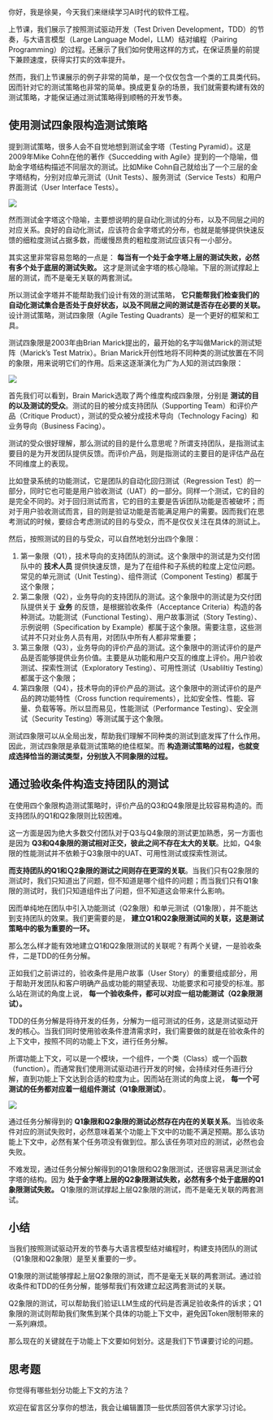 你好，我是徐昊，今天我们来继续学习AI时代的软件工程。

上节课，我们展示了按照测试驱动开发（Test Driven Development，TDD）的节奏，与大语言模型（Large Language Model，LLM）结对编程（Pairing Programming）的过程。还展示了我们如何使用这样的方式，在保证质量的前提下兼顾速度，获得实打实的效率提升。

然而，我们上节课展示的例子非常的简单，是一个仅仅包含一个类的工具类代码。因而针对它的测试策略也非常的简单。换成更复杂的场景，我们就需要构建有效的测试策略，才能保证通过测试策略得到顺畅的开发节奏。

## 使用测试四象限构造测试策略

提到测试策略，很多人会不自觉地想到测试金字塔（Testing Pyramid）。这是2009年Mike Cohn在他的著作《Succedding with Agile》提到的一个隐喻，借助金字塔结构描述不同层次的测试。比如Mike Cohn自己就给出了一个三层的金字塔结构，分别对应单元测试（Unit Tests）、服务测试（Service Tests）和用户界面测试（User Interface Tests）。

![](https://static001.geekbang.org/resource/image/84/01/84901388166d77429c3510e7a96ea301.jpg?wh=1608x749)

然而测试金字塔这个隐喻，主要想说明的是自动化测试的分布，以及不同层之间的对应关系。良好的自动化测试，应该符合金字塔式的分布，也就是能够提供快速反馈的细粒度测试占据多数，而缓慢昂贵的粗粒度测试应该只有一小部分。

其实这里非常容易忽略的一点是： **每当有一个处于金字塔上层的测试失败，必然有多个处于底层的测试失败。** 这才是测试金字塔的核心隐喻。下层的测试撑起上层的测试，而不是毫无关联的两套测试。

所以测试金字塔并不能帮助我们设计有效的测试策略， **它只能帮我们检查我们的自动化测试集合是否处于良好状态，以及不同层之间的测试是否存在必要的关联。** 设计测试策略，测试四象限（Agile Testing Quadrants）是一个更好的框架和工具。

测试四象限是2003年由Brian Marick提出的，最开始的名字叫做Marick的测试矩阵（Marick’s Test Matrix）。Brian Marick开创性地将不同种类的测试放置在不同的象限，用来说明它们的作用。后来这逐渐演化为广为人知的测试四象限：

![](https://static001.geekbang.org/resource/image/95/2f/95eecddaf814a61775368c293116ca2f.jpg?wh=2400x1960)

首先我们可以看到，Brain Marick选取了两个维度构成四象限，分别是 **测试的目的以及测试的受众**。测试的目的被分成支持团队（Supporting Team）和评价产品（Critique Product），测试的受众被分成技术导向（Technology Facing）和业务导向（Business Facing）。

测试的受众很好理解，那么测试的目的是什么意思呢？所谓支持团队，是指测试主要目的是为开发团队提供反馈。而评价产品，则是指测试的主要目的是评估产品在不同维度上的表现。

比如登录系统的功能测试，它是团队的自动化回归测试（Regression Test）的一部分，同时它也可能是用户验收测试（UAT）的一部分。同样一个测试，它的目的是完全不同的。对于回归测试而言，它的目的主要是告诉团队功能是否被破坏；而对于用户验收测试而言，目的则是验证功能是否能满足用户的需要。因而我们在思考测试的时候，要综合考虑测试的目的与受众，而不是仅仅关注在具体的测试上。

然后，按照测试的目的与受众，可以自然地划分出四个象限：

1. 第一象限（Q1），技术导向的支持团队的测试。这个象限中的测试是为交付团队中的 **技术人员** 提供快速反馈，是为了在组件和子系统的粒度上定位问题。常见的单元测试（Unit Testing）、组件测试（Component Testing）都属于这个象限；
2. 第二象限（Q2），业务导向的支持团队的测试。这个象限中的测试是为交付团队提供关于 **业务** 的反馈，是根据验收条件（Acceptance Criteria）构造的各种测试。功能测试（Functional Testing）、用户故事测试（Story Testing）、示例说明（Specification by Example）都属于这个象限。需要注意，这些测试并不只对业务人员有用，对团队中所有人都非常重要；
3. 第三象限（Q3），业务导向的评价产品的测试。这个象限中的测试评价的是产品是否能够提供业务价值。主要是从功能和用户交互的维度上评价。用户验收测试、探索性测试（Exploratory Testing）、可用性测试（Usabliltiy Testing）都属于这个象限；
4. 第四象限（Q4），技术导向的评价产品的测试。这个象限中的测试评价的是产品的跨功能特性（Cross function requirements），比如安全性、性能、容量、负载等等。所以显而易见，性能测试（Performance Testing）、安全测试（Security Testing）等测试属于这个象限。

测试四象限可以从全局出发，帮助我们理解不同种类的测试到底发挥了什么作用。因此，测试四象限是承载测试策略的绝佳框架。而 **构造测试策略的过程，也就变成选择恰当的测试类型，分别放入不同象限的过程。**

## 通过验收条件构造支持团队的测试

在使用四个象限构造测试策略时，评价产品的Q3和Q4象限是比较容易构造的。而支持团队的Q1和Q2象限则比较困难。

这一方面是因为绝大多数交付团队对于Q3与Q4象限的测试更加熟悉，另一方面也是因为 **Q3和Q4象限的测试相对正交，彼此之间不存在太大的关联**。比如，Q4象限的性能测试并不依赖于Q3象限中的UAT、可用性测试或探索性测试。

**而支持团队的Q1和Ｑ2象限的测试之间则存在更深的关联**。当我们只有Q2象限的测试时，我们只知道出了问题，但不知道是哪个组件的问题；而当我们只有Q1象限的测试时，我们只知道组件出了问题，但不知道这会带来什么影响。

因而单纯地在团队中引入功能测试（Q2象限）和单元测试（Q1象限），并不能达到支持团队的效果。我们更需要的是， **建立Q1和Q2象限测试间的关联，这是测试策略中的极为重要的一环。**

那么怎么样才能有效地建立Q1和Q2象限测试的关联呢？有两个关键，一是验收条件，二是TDD的任务分解。

正如我们之前讲过的，验收条件是用户故事（User Story）的重要组成部分，用于帮助开发团队和客户明确产品或功能的期望表现、功能要求和可接受的标准。那么站在测试的角度上说， **每一个验收条件，都可以对应一组功能测试（Q2象限测试）。**

TDD的任务分解是将待开发的任务，分解为一组可测试的任务，这是测试驱动开发的核心。当我们同时使用验收条件澄清需求时，我们需要做的就是在验收条件的上下文中，按照不同的功能上下文，进行任务分解。

所谓功能上下文，可以是一个模块，一个组件，一个类（Class）或一个函数（function）。而通常我们使用测试驱动进行开发的时候，会持续对任务进行分解，直到功能上下文达到合适的粒度为止。因而站在测试的角度上说， **每一个可测试的任务都对应着一组组件测试（Q1象限测试）**。

![](https://static001.geekbang.org/resource/image/0d/5a/0d5c0047c4a16cca9705f722cd7ebe5a.jpg?wh=1780x1080)

通过任务分解得到的 **Q1象限和Q2象限的测试必然存在内在的关联关系**。当验收条件对应的测试失败时，必然意味着某个功能上下文中的功能不满足预期。那么该功能上下文中，必然有某个任务项没有做到位。那么该任务项对应的测试，必然也会失败。

不难发现，通过任务分解分解得到的Q1象限和Q2象限测试，还很容易满足测试金字塔的结构。因为 **处于金字塔上层的Q2象限测试失败，必然有多个处于底层的Q1象限测试失败。** Q1象限的测试撑起上层Q2象限的测试，而不是毫无关联的两套测试。

## 小结

当我们按照测试驱动开发的节奏与大语言模型结对编程时，构建支持团队的测试（Q1象限和Q2象限）是至关重要的一步。

Q1象限的测试能够撑起上层Q2象限的测试，而不是毫无关联的两套测试。通过验收条件和TDD的任务分解，能够帮我们有效建立起这两套测试的关联。

Q2象限的测试，可以帮助我们验证LLM生成的代码是否满足验收条件的诉求；Q1象限的测试则帮助我们聚焦到某个具体的功能上下文中，避免因Token限制带来的一系列麻烦。

那么现在的关键就在于功能上下文要如何划分。这是我们下节课要讨论的问题。

## 思考题

你觉得有哪些划分功能上下文的方法？

欢迎在留言区分享你的想法，我会让编辑置顶一些优质回答供大家学习讨论。